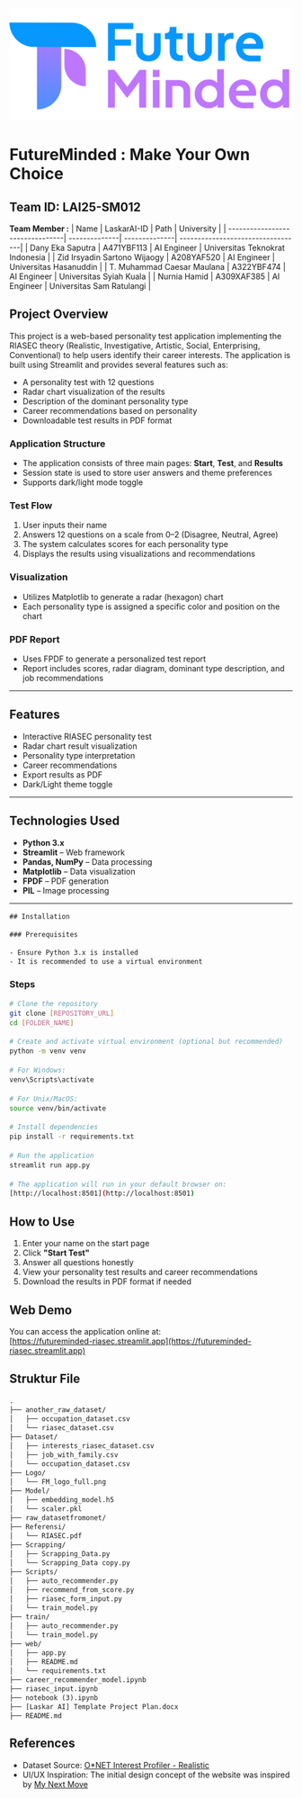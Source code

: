 ![](Logo/FM_logo_full.png)
=======

# FutureMinded : Make Your Own Choice
## Team ID: LAI25-SM012
**Team Member :**
|                 Name            | LaskarAI-ID   |      Path     |            University             |
| --------------------------------| --------------| --------------| ----------------------------------|
| Dany Eka Saputra                | A471YBF113    | AI Engineer   | Universitas Teknokrat Indonesia   |
| Zid Irsyadin Sartono Wijaogy    | A208YAF520    | AI Engineer   | Universitas Hasanuddin            |
| T. Muhammad Caesar Maulana      | A322YBF474    | AI Engineer   | Universitas Syiah Kuala           |
| Nurnia Hamid                    | A309XAF385    | AI Engineer   | Universitas Sam Ratulangi         |


## Project Overview
This project is a web-based personality test application implementing the RIASEC theory (Realistic, Investigative, Artistic, Social, Enterprising, Conventional) to help users identify their career interests. The application is built using Streamlit and provides several features such as:

- A personality test with 12 questions
- Radar chart visualization of the results
- Description of the dominant personality type
- Career recommendations based on personality
- Downloadable test results in PDF format

### Application Structure

- The application consists of three main pages: **Start**, **Test**, and **Results**
- Session state is used to store user answers and theme preferences
- Supports dark/light mode toggle

### Test Flow

1. User inputs their name
2. Answers 12 questions on a scale from 0–2 (Disagree, Neutral, Agree)
3. The system calculates scores for each personality type
4. Displays the results using visualizations and recommendations

### Visualization

- Utilizes Matplotlib to generate a radar (hexagon) chart
- Each personality type is assigned a specific color and position on the chart

### PDF Report

- Uses FPDF to generate a personalized test report
- Report includes scores, radar diagram, dominant type description, and job recommendations

---

## Features

- Interactive RIASEC personality test
- Radar chart result visualization
- Personality type interpretation
- Career recommendations
- Export results as PDF
- Dark/Light theme toggle

---

## Technologies Used

- **Python 3.x**
- **Streamlit** – Web framework
- **Pandas, NumPy** – Data processing
- **Matplotlib** – Data visualization
- **FPDF** – PDF generation
- **PIL** – Image processing

---
```
## Installation

### Prerequisites

- Ensure Python 3.x is installed
- It is recommended to use a virtual environment
```

### Steps

```bash
# Clone the repository
git clone [REPOSITORY_URL]
cd [FOLDER_NAME]

# Create and activate virtual environment (optional but recommended)
python -m venv venv

# For Windows:
venv\Scripts\activate

# For Unix/MacOS:
source venv/bin/activate

# Install dependencies
pip install -r requirements.txt

# Run the application
streamlit run app.py

# The application will run in your default browser on:  
[http://localhost:8501](http://localhost:8501)
```

## How to Use

1. Enter your name on the start page  
2. Click **"Start Test"**  
3. Answer all questions honestly  
4. View your personality test results and career recommendations  
5. Download the results in PDF format if needed

## Web Demo

You can access the application online at:  
[https://futureminded-riasec.streamlit.app](https://futureminded-riasec.streamlit.app)


## Struktur File

```
.
├── another_raw_dataset/
│   ├── occupation_dataset.csv
│   └── riasec_dataset.csv
├── Dataset/
│   ├── interests_riasec_dataset.csv
│   ├── job_with_family.csv
│   └── occupation_dataset.csv
├── Logo/
│   └── FM_logo_full.png
├── Model/
│   ├── embedding_model.h5
│   └── scaler.pkl
├── raw_datasetfromonet/
├── Referensi/
│   └── RIASEC.pdf
├── Scrapping/
│   ├── Scrapping_Data.py
│   └── Scrapping_Data copy.py
├── Scripts/
│   ├── auto_recommender.py
│   ├── recommend_from_score.py
│   ├── riasec_form_input.py
│   └── train_model.py
├── train/
│   ├── auto_recommender.py
│   └── train_model.py
├── web/
│   ├── app.py
│   ├── README.md
│   └── requirements.txt
├── career_recommender_model.ipynb
├── riasec_input.ipynb
├── notebook (3).ipynb
├── [Laskar AI] Template Project Plan.docx
├── README.md
```
    
## References
- Dataset Source: [O*NET Interest Profiler - Realistic](https://www.onetonline.org/explore/interests/Realistic)
- UI/UX Inspiration: The initial design concept of the website was inspired by [My Next Move](https://www.mynextmove.org/)

